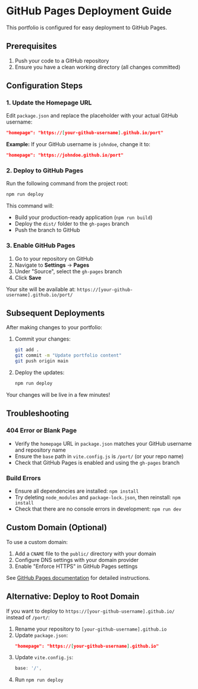 # GitHub Pages Deployment Guide

This portfolio is configured for easy deployment to GitHub Pages.

## Prerequisites

1. Push your code to a GitHub repository
2. Ensure you have a clean working directory (all changes committed)

## Configuration Steps

### 1. Update the Homepage URL

Edit `package.json` and replace the placeholder with your actual GitHub username:

```json
"homepage": "https://[your-github-username].github.io/port"
```

**Example:**
If your GitHub username is `johndoe`, change it to:
```json
"homepage": "https://johndoe.github.io/port"
```

### 2. Deploy to GitHub Pages

Run the following command from the project root:

```bash
npm run deploy
```

This command will:
- Build your production-ready application (`npm run build`)
- Deploy the `dist/` folder to the `gh-pages` branch
- Push the branch to GitHub

### 3. Enable GitHub Pages

1. Go to your repository on GitHub
2. Navigate to **Settings** → **Pages**
3. Under "Source", select the `gh-pages` branch
4. Click **Save**

Your site will be available at: `https://[your-github-username].github.io/port/`

## Subsequent Deployments

After making changes to your portfolio:

1. Commit your changes:
   ```bash
   git add .
   git commit -m "Update portfolio content"
   git push origin main
   ```

2. Deploy the updates:
   ```bash
   npm run deploy
   ```

Your changes will be live in a few minutes!

## Troubleshooting

### 404 Error or Blank Page

- Verify the `homepage` URL in `package.json` matches your GitHub username and repository name
- Ensure the `base` path in `vite.config.js` is `/port/` (or your repo name)
- Check that GitHub Pages is enabled and using the `gh-pages` branch

### Build Errors

- Ensure all dependencies are installed: `npm install`
- Try deleting `node_modules` and `package-lock.json`, then reinstall: `npm install`
- Check that there are no console errors in development: `npm run dev`

## Custom Domain (Optional)

To use a custom domain:

1. Add a `CNAME` file to the `public/` directory with your domain
2. Configure DNS settings with your domain provider
3. Enable "Enforce HTTPS" in GitHub Pages settings

See [GitHub Pages documentation](https://docs.github.com/en/pages/configuring-a-custom-domain-for-your-github-pages-site) for detailed instructions.

## Alternative: Deploy to Root Domain

If you want to deploy to `https://[your-github-username].github.io/` instead of `/port/`:

1. Rename your repository to `[your-github-username].github.io`
2. Update `package.json`:
   ```json
   "homepage": "https://[your-github-username].github.io"
   ```
3. Update `vite.config.js`:
   ```javascript
   base: '/',
   ```
4. Run `npm run deploy`
